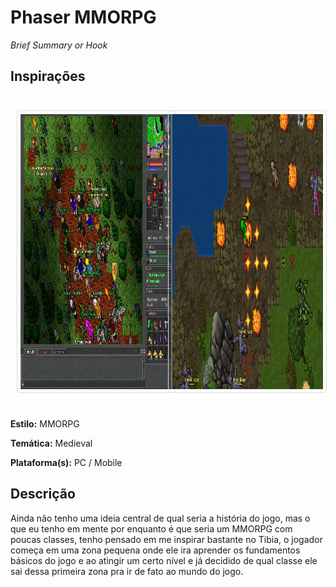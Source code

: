 ##
# **Phaser MMORPG**

_Brief Summary or Hook_

## Inspirações
<div style="display: grid;
  grid-template-columns: auto auto;
  padding: 10px;">

<img src="./doc/tibia.jpg" width="600px" height="440px" style="border: 1px solid #ddd;
  border-radius: 4px;
  padding: 5px;"/>

<img src="./doc/zezenia.jpg" width="710px" height="440px" style="border: 1px solid #ddd;
  border-radius: 4px;
  padding: 5px;"
 />
</div>

**Estilo:** MMORPG

**Temática:** Medieval

**Plataforma(s):** PC / Mobile

## Descrição
Ainda não tenho uma ideia central de qual seria a história do jogo, mas o que eu tenho em mente por enquanto é que seria um MMORPG com poucas classes, tenho pensado em me inspirar bastante no Tibia, o jogador começa em uma zona pequena onde ele ira aprender os fundamentos básicos do jogo e ao atingir um certo nível e já decidido de qual classe ele sai dessa primeira zona pra ir de fato ao mundo do jogo.

